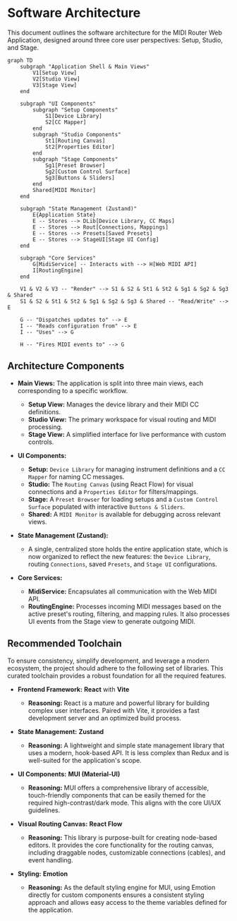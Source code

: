 # Software Architecture

This document outlines the software architecture for the MIDI Router Web Application, designed around three core user perspectives: Setup, Studio, and Stage.

```mermaid
graph TD
    subgraph "Application Shell & Main Views"
        V1[Setup View]
        V2[Studio View]
        V3[Stage View]
    end

    subgraph "UI Components"
        subgraph "Setup Components"
            S1[Device Library]
            S2[CC Mapper]
        end
        subgraph "Studio Components"
            St1[Routing Canvas]
            St2[Properties Editor]
        end
        subgraph "Stage Components"
            Sg1[Preset Browser]
            Sg2[Custom Control Surface]
            Sg3[Buttons & Sliders]
        end
        Shared[MIDI Monitor]
    end

    subgraph "State Management (Zustand)"
        E{Application State}
        E -- Stores --> DLib[Device Library, CC Maps]
        E -- Stores --> Rout[Connections, Mappings]
        E -- Stores --> Presets[Saved Presets]
        E -- Stores --> StageUI[Stage UI Config]
    end

    subgraph "Core Services"
        G[MidiService] -- Interacts with --> H[Web MIDI API]
        I[RoutingEngine]
    end

    V1 & V2 & V3 -- "Render" --> S1 & S2 & St1 & St2 & Sg1 & Sg2 & Sg3 & Shared
    S1 & S2 & St1 & St2 & Sg1 & Sg2 & Sg3 & Shared -- "Read/Write" --> E

    G -- "Dispatches updates to" --> E
    I -- "Reads configuration from" --> E
    I -- "Uses" --> G

    H -- "Fires MIDI events to" --> G
```

## Architecture Components

*   **Main Views:** The application is split into three main views, each corresponding to a specific workflow.
    *   **Setup View:** Manages the device library and their MIDI CC definitions.
    *   **Studio View:** The primary workspace for visual routing and MIDI processing.
    *   **Stage View:** A simplified interface for live performance with custom controls.

*   **UI Components:**
    *   **Setup:** `Device Library` for managing instrument definitions and a `CC Mapper` for naming CC messages.
    *   **Studio:** The `Routing Canvas` (using React Flow) for visual connections and a `Properties Editor` for filters/mappings.
    *   **Stage:** A `Preset Browser` for loading setups and a `Custom Control Surface` populated with interactive `Buttons & Sliders`.
    *   **Shared:** A `MIDI Monitor` is available for debugging across relevant views.

*   **State Management (Zustand):**
    *   A single, centralized store holds the entire application state, which is now organized to reflect the new features: the `Device Library`, routing `Connections`, saved `Presets`, and `Stage UI` configurations.

*   **Core Services:**
    *   **MidiService:** Encapsulates all communication with the Web MIDI API.
    *   **RoutingEngine:** Processes incoming MIDI messages based on the active preset's routing, filtering, and mapping rules. It also processes UI events from the Stage view to generate outgoing MIDI.

## Recommended Toolchain

To ensure consistency, simplify development, and leverage a modern ecosystem, the project should adhere to the following set of libraries. This curated toolchain provides a robust foundation for all the required features.

*   **Frontend Framework:** **React** with **Vite**
    *   **Reasoning:** React is a mature and powerful library for building complex user interfaces. Paired with Vite, it provides a fast development server and an optimized build process.

*   **State Management:** **Zustand**
    *   **Reasoning:** A lightweight and simple state management library that uses a modern, hook-based API. It is less complex than Redux and is well-suited for the application's scope.

*   **UI Components:** **MUI (Material-UI)**
    *   **Reasoning:** MUI offers a comprehensive library of accessible, touch-friendly components that can be easily themed for the required high-contrast/dark mode. This aligns with the core UI/UX guidelines.

*   **Visual Routing Canvas:** **React Flow**
    *   **Reasoning:** This library is purpose-built for creating node-based editors. It provides the core functionality for the routing canvas, including draggable nodes, customizable connections (cables), and event handling.

*   **Styling:** **Emotion**
    *   **Reasoning:** As the default styling engine for MUI, using Emotion directly for custom components ensures a consistent styling approach and allows easy access to the theme variables defined for the application.
